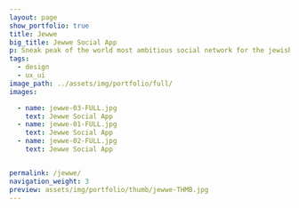 ```yaml
---
layout: page
show_portfolio: true
title: Jewwe
big_title: Jewwe Social App
p: Sneak peak of the world most ambitious social network for the jewish world.
tags:
  - design
  - ux_ui
image_path: ../assets/img/portfolio/full/
images:

  - name: jewwe-03-FULL.jpg
    text: Jewwe Social App
  - name: jewwe-01-FULL.jpg
    text: Jewwe Social App
  - name: jewwe-02-FULL.jpg
    text: Jewwe Social App


permalink: /jewwe/
navigation_weight: 3
preview: assets/img/portfolio/thumb/jewwe-THMB.jpg
---
```

